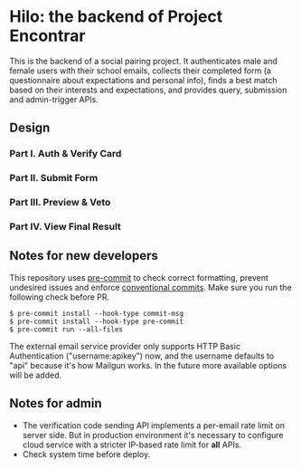 # Hilo: the backend of Project Encontrar

This is the backend of a social pairing project. It authenticates male and female users with their school emails, collects their completed form (a questionnaire about expectations and personal info), finds a best match based on their interests and expectations, and provides query, submission and admin-trigger APIs.

## Design

### Part I. Auth & Verify Card

### Part II. Submit Form

### Part III. Preview & Veto

### Part IV. View Final Result

## Notes for new developers

This repository uses [pre-commit](https://pre-commit.com/) to check correct formatting, prevent undesired issues and enforce [conventional commits](https://www.conventionalcommits.org/en/v1.0.0/). Make sure you run the following check before PR.

```
$ pre-commit install --hook-type commit-msg
$ pre-commit install --hook-type pre-commit
$ pre-commit run --all-files
```

The external email service provider only supports HTTP Basic Authentication ("username:apikey") now, and the username defaults to "api" because it's how Mailgun works. In the future more available options will be added.

## Notes for admin

- The verification code sending API implements a per-email rate limit on server side. But in production environment it's necessary to configure cloud service with a stricter IP-based rate limit for **all** APIs.
- Check system time before deploy.
